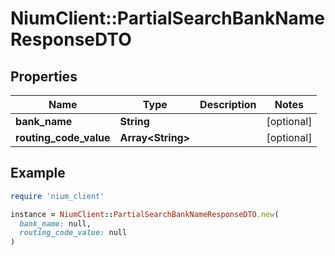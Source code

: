 # NiumClient::PartialSearchBankNameResponseDTO

## Properties

| Name | Type | Description | Notes |
| ---- | ---- | ----------- | ----- |
| **bank_name** | **String** |  | [optional] |
| **routing_code_value** | **Array&lt;String&gt;** |  | [optional] |

## Example

```ruby
require 'nium_client'

instance = NiumClient::PartialSearchBankNameResponseDTO.new(
  bank_name: null,
  routing_code_value: null
)
```

